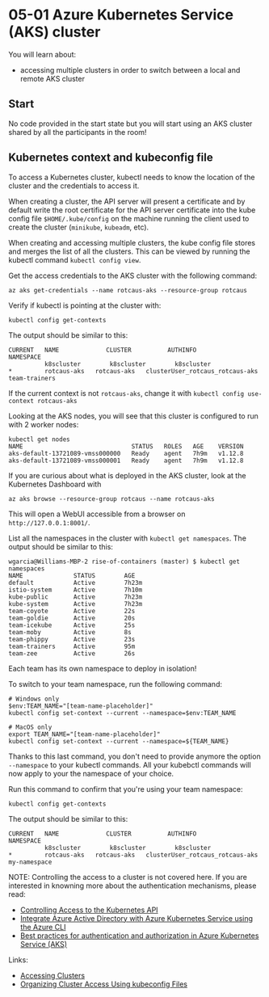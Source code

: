 # 05-01 Azure Kubernetes Service (AKS) cluster

You will learn about:

* accessing multiple clusters in order to switch between a local and remote AKS cluster

## Start

No code provided in the start state but you will start using an AKS cluster shared by all the participants in the room!

## Kubernetes context and kubeconfig file

To access a Kubernetes cluster, kubectl needs to know the location of the cluster and the credentials to access it.

When creating a cluster, the API server will present a certificate and by default write the root certificate for the API server certificate into the kube config file `$HOME/.kube/config` on the machine running the client used to create the cluster (`minikube`, `kubeadm`, etc).

When creating and accessing multiple clusters, the kube config file stores and merges the list of all the clusters. This can be viewed by running the kubectl command `kubectl config view`.

Get the access credentials to the AKS cluster with the following command:

```console
az aks get-credentials --name rotcaus-aks --resource-group rotcaus
```

Verify if kubectl is pointing at the cluster with:

```console
kubectl config get-contexts
```

The output should be similar to this:

```output
CURRENT   NAME             CLUSTER          AUTHINFO                                NAMESPACE
          k8scluster        k8scluster        k8scluster
*         rotcaus-aks   rotcaus-aks   clusterUser_rotcaus_rotcaus-aks   team-trainers
```

If the current context is not `rotcaus-aks`, change it with `kubectl config use-context rotcaus-aks`

Looking at the AKS nodes, you will see that this cluster is configured to run with 2 worker nodes:

```output
kubectl get nodes
NAME                              STATUS   ROLES   AGE    VERSION
aks-default-13721089-vmss000000   Ready    agent   7h9m   v1.12.8
aks-default-13721089-vmss000001   Ready    agent   7h9m   v1.12.8
```

If you are curious about what is deployed in the AKS cluster, look at the Kubernetes Dashboard with

```console
az aks browse --resource-group rotcaus --name rotcaus-aks
```

This will open a WebUI accessible from a browser on `http://127.0.0.1:8001/`.

List all the namespaces in the cluster with `kubectl get namespaces`.
The output should be similar to this:

```output
wgarcia@Williams-MBP-2 rise-of-containers (master) $ kubectl get namespaces
NAME              STATUS        AGE
default           Active        7h23m
istio-system      Active        7h10m
kube-public       Active        7h23m
kube-system       Active        7h23m
team-coyote       Active        22s
team-goldie       Active        20s
team-icekube      Active        25s
team-moby         Active        8s
team-phippy       Active        23s
team-trainers     Active        95m
team-zee          Active        26s
```

Each team has its own namespace to deploy in isolation!

To switch to your team namespace, run the following command:

```console
# Windows only
$env:TEAM_NAME="[team-name-placeholder]"
kubectl config set-context --current --namespace=$env:TEAM_NAME

# MacOS only
export TEAM_NAME="[team-name-placeholder]"
kubectl config set-context --current --namespace=${TEAM_NAME}
```

Thanks to this last command, you don't need to provide anymore the option `--namespace` to your kubectl commands. All your kubebctl commands will now apply to your the namespace of your choice.

Run this command to confirm that you're using your team namespace:

```console
kubectl config get-contexts
```

The output should be similar to this:

```output
CURRENT   NAME             CLUSTER          AUTHINFO                                NAMESPACE
          k8scluster        k8scluster        k8scluster
*         rotcaus-aks   rotcaus-aks   clusterUser_rotcaus_rotcaus-aks   my-namespace
```

NOTE: Controlling the access to a cluster is not covered here. If you are interested in knowning more about the authentication mechanisms, please read:

* [Controlling Access to the Kubernetes API](https://kubernetes.io/docs/reference/access-authn-authz/controlling-access/)
* [Integrate Azure Active Directory with Azure Kubernetes Service using the Azure CLI](https://docs.microsoft.com/en-us/azure/aks/azure-ad-integration-cli)
* [Best practices for authentication and authorization in Azure Kubernetes Service (AKS)](https://docs.microsoft.com/en-us/azure/aks/operator-best-practices-identity)

Links:

* [Accessing Clusters](https://kubernetes.io/docs/tasks/access-application-cluster/access-cluster/)
* [Organizing Cluster Access Using kubeconfig Files
](https://kubernetes.io/docs/concepts/configuration/organize-cluster-access-kubeconfig/#supporting-multiple-clusters-users-and-authentication-mechanisms)
